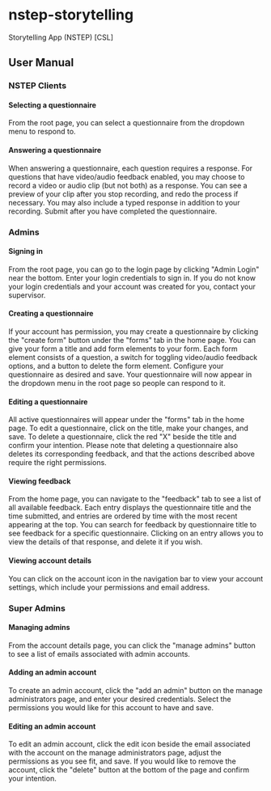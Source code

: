 # nstep-storytelling
Storytelling App (NSTEP) [CSL]

## User Manual

### NSTEP Clients

#### Selecting a questionnaire  
From the root page, you can select a questionnaire from the dropdown menu to respond to.  
#### Answering a questionnaire
When answering a questionnaire, each question requires a response. For questions that have video/audio feedback enabled, you may choose to record a video or audio clip (but not both) as a response. You can see a preview of your clip after you stop recording, and redo the process if necessary. You may also include a typed response in addition to your recording. Submit after you have completed the questionnaire.

### Admins

#### Signing in
From the root page, you can go to the login page by clicking "Admin Login" near the bottom. Enter your login credentials to sign in. If you do not know your login credentials and your account was created for you, contact your supervisor.  
#### Creating a questionnaire
If your account has permission, you may create a questionnaire by clicking the "create form" button under the "forms" tab in the home page. You can give your form a title and add form elements to your form. Each form element consists of a question, a switch for toggling video/audio feedback options, and a button to delete the form element. Configure your questionnaire as desired and save. Your questionnaire will now appear in the dropdown menu in the root page so people can respond to it.  
#### Editing a questionnaire
All active questionnaires will appear under the "forms" tab in the home page. To edit a questionnaire, click on the title, make your changes, and save. To delete a questionnaire, click the red "X" beside the title and confirm your intention. Please note that deleting a questionnaire also deletes its corresponding feedback, and that the actions described above require the right permissions.  
#### Viewing feedback
From the home page, you can navigate to the "feedback" tab to see a list of all available feedback. Each entry displays the questionnaire title and the time submitted, and entries are ordered by time with the most recent appearing at the top. You can search for feedback by questionnaire title to see feedback for a specific questionnaire. Clicking on an entry allows you to view the details of that response, and delete it if you wish.  
#### Viewing account details
You can click on the account icon in the navigation bar to view your account settings, which include your permissions and email address.  

### Super Admins

#### Managing admins
From the account details page, you can click the "manage admins" button to see a list of emails associated with admin accounts.  
#### Adding an admin account
To create an admin account, click the "add an admin" button on the manage administrators page, and enter your desired credentials. Select the permissions you would like for this account to have and save.  
#### Editing an admin account
To edit an admin account, click the edit icon beside the email associated with the account on the manage administrators page, adjust the permissions as you see fit, and save. If you would like to remove the account, click the "delete" button at the bottom of the page and confirm your intention.  
